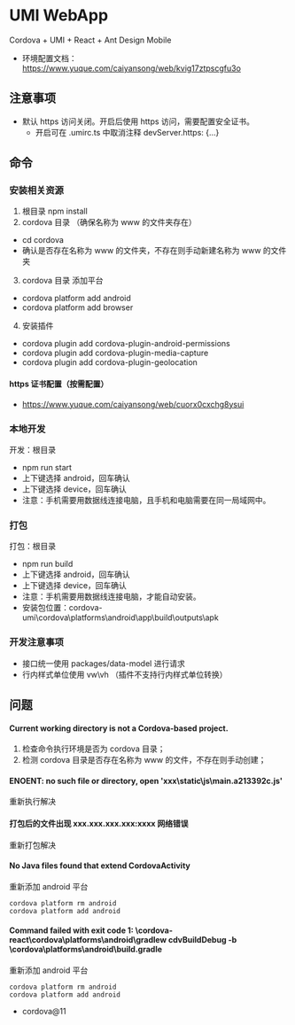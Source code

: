 # UMI WebApp

Cordova + UMI + React + Ant Design Mobile

- 环境配置文档：https://www.yuque.com/caiyansong/web/kvig17ztpscgfu3o

## 注意事项
- 默认 https 访问关闭。开启后使用 https 访问，需要配置安全证书。
  - 开启可在 .umirc.ts 中取消注释 devServer.https: {...}

## 命令

### 安装相关资源
1. 根目录 npm install
3. cordova 目录 （确保名称为 www 的文件夹存在）
  - cd cordova
  - 确认是否存在名称为 www 的文件夹，不存在则手动新建名称为  www 的文件夹
3. cordova 目录 添加平台
  - cordova platform add android
  - cordova platform add browser
4. 安装插件
  - cordova plugin add cordova-plugin-android-permissions
  - cordova plugin add cordova-plugin-media-capture
  - cordova plugin add cordova-plugin-geolocation

#### https 证书配置（按需配置）
- https://www.yuque.com/caiyansong/web/cuorx0cxchg8ysui

### 本地开发
开发：根目录

- npm run start
- 上下键选择 android，回车确认
- 上下键选择 device，回车确认
- 注意：手机需要用数据线连接电脑，且手机和电脑需要在同一局域网中。

### 打包
打包：根目录

- npm run build
- 上下键选择 android，回车确认
- 上下键选择 device，回车确认
- 注意：手机需要用数据线连接电脑，才能自动安装。
- 安装包位置：cordova-umi\cordova\platforms\android\app\build\outputs\apk


### 开发注意事项
- 接口统一使用 packages/data-model 进行请求
- 行内样式单位使用 vw\vh （插件不支持行内样式单位转换）

## 问题

#### Current working directory is not a Cordova-based project.
1. 检查命令执行环境是否为 cordova 目录；
2. 检测 cordova 目录是否存在名称为 www 的文件，不存在则手动创建；

#### ENOENT: no such file or directory, open 'xxx\static\js\main.a213392c.js'
重新执行解决

#### 打包后的文件出现 xxx.xxx.xxx.xxx:xxxx 网络错误
重新打包解决

#### No Java files found that extend CordovaActivity
重新添加 android 平台
```
cordova platform rm android
cordova platform add android
```

#### Command failed with exit code 1: \cordova-react\cordova\platforms\android\gradlew cdvBuildDebug -b \cordova\platforms\android\build.gradle
重新添加 android 平台
```
cordova platform rm android
cordova platform add android
```

- cordova@11